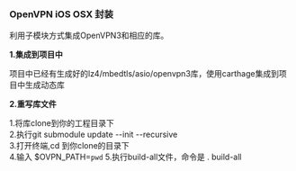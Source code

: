 ### OpenVPN iOS OSX 封装

利用子模块方式集成OpenVPN3和相应的库。

**1.集成到项目中**

  项目中已经有生成好的lz4/mbedtls/asio/openvpn3库，使用carthage集成到项目中生成动态库
  
**2.重写库文件**

  1.将库clone到你的工程目录下  
  2.执行git submodule update --init --recursive  
  3.打开终端,cd 到你clone的目录下  
  4.输入 $OVPN_PATH=`pwd`
  5.执行build-all文件，命令是 . build-all
  
